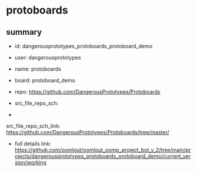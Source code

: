 # protoboards
 
## summary 
* id: dangerousprototypes_protoboards_protoboard_demo
* user: dangerousprototypes
* name: protoboards
* board: protoboard_demo
* repo: https://github.com/DangerousPrototypes/Protoboards



* src_file_repo_sch: 
*
 src_file_repo_sch_link: https://github.com/DangerousPrototypes/Protoboards/tree/master/
* full details link: https://github.com/oomlout/oomlout_oomp_project_bot_v_2/tree/main/projects/dangerousprototypes_protoboards_protoboard_demo/current_version/working  






